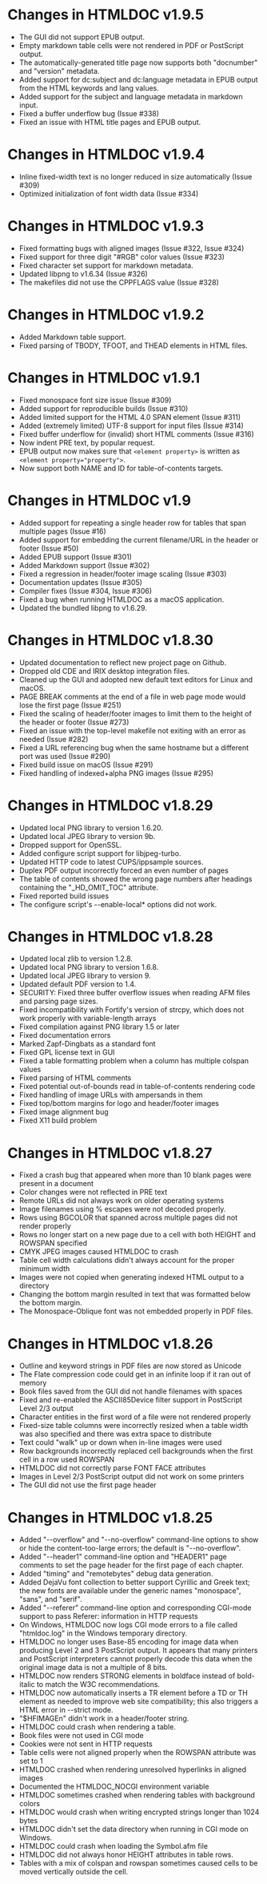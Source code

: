 # Changes in HTMLDOC v1.9.5

- The GUI did not support EPUB output.
- Empty markdown table cells were not rendered in PDF or PostScript output.
- The automatically-generated title page now supports both "docnumber" and
  "version" metadata.
- Added support for dc:subject and dc:language metadata in EPUB output from the
  HTML keywords and lang values.
- Added support for the subject and language metadata in markdown input.
- Fixed a buffer underflow bug (Issue #338)
- Fixed an issue with HTML title pages and EPUB output.

# Changes in HTMLDOC v1.9.4

- Inline fixed-width text is no longer reduced in size automatically
  (Issue #309)
- Optimized initialization of font width data (Issue #334)


# Changes in HTMLDOC v1.9.3

- Fixed formatting bugs with aligned images (Issue #322, Issue #324)
- Fixed support for three digit "#RGB" color values (Issue #323)
- Fixed character set support for markdown metadata.
- Updated libpng to v1.6.34 (Issue #326)
- The makefiles did not use the CPPFLAGS value (Issue #328)


# Changes in HTMLDOC v1.9.2

- Added Markdown table support.
- Fixed parsing of TBODY, TFOOT, and THEAD elements in HTML files.


# Changes in HTMLDOC v1.9.1

- Fixed monospace font size issue (Issue #309)
- Added support for reproducible builds (Issue #310)
- Added limited support for the HTML 4.0 SPAN element (Issue #311)
- Added (extremely limited) UTF-8 support for input files (Issue #314)
- Fixed buffer underflow for (invalid) short HTML comments (Issue #316)
- Now indent PRE text, by popular request.
- EPUB output now makes sure that `<element property>` is written as
  `<element property="property">`.
- Now support both NAME and ID for table-of-contents targets.


# Changes in HTMLDOC v1.9

- Added support for repeating a single header row for tables that span multiple
  pages (Issue #16)
- Added support for embedding the current filename/URL in the header or footer
  (Issue #50)
- Added EPUB support (Issue #301)
- Added Markdown support (Issue #302)
- Fixed a regression in header/footer image scaling (Issue #303)
- Documentation updates (Issue #305)
- Compiler fixes (Issue #304, Issue #306)
- Fixed a bug when running HTMLDOC as a macOS application.
- Updated the bundled libpng to v1.6.29.


# Changes in HTMLDOC v1.8.30

- Updated documentation to reflect new project page on Github.
- Dropped old CDE and IRIX desktop integration files.
- Cleaned up the GUI and adopted new default text editors for Linux and macOS.
- PAGE BREAK comments at the end of a file in web page mode would lose the
  first page (Issue #251)
- Fixed the scaling of header/footer images to limit them to the height of the
  header or footer (Issue #273)
- Fixed an issue with the top-level makefile not exiting with an error as
  needed (Issue #282)
- Fixed a URL referencing bug when the same hostname but a different port was
  used (Issue #290)
- Fixed build issue on macOS (Issue #291)
- Fixed handling of indexed+alpha PNG images (Issue #295)


# Changes in HTMLDOC v1.8.29

- Updated local PNG library to version 1.6.20.
- Updated local JPEG library to version 9b.
- Dropped support for OpenSSL.
- Added configure script support for libjpeg-turbo.
- Updated HTTP code to latest CUPS/ippsample sources.
- Duplex PDF output incorrectly forced an even number of pages
- The table of contents showed the wrong page numbers after headings containing
  the "_HD_OMIT_TOC" attribute.
- Fixed reported build issues
- The configure script's --enable-local* options did not work.


# Changes in HTMLDOC v1.8.28

- Updated local zlib to version 1.2.8.
- Updated local PNG library to version 1.6.8.
- Updated local JPEG library to version 9.
- Updated default PDF version to 1.4.
- SECURITY: Fixed three buffer overflow issues when reading AFM files and
  parsing page sizes.
- Fixed incompatibility with Fortify's version of strcpy, which does not work
  properly with variable-length arrays
- Fixed compilation against PNG library 1.5 or later
- Fixed documentation errors
- Marked Zapf-Dingbats as a standard font
- Fixed GPL license text in GUI
- Fixed a table formatting problem when a column has multiple colspan values
- Fixed parsing of HTML comments
- Fixed potential out-of-bounds read in table-of-contents rendering code
- Fixed handling of image URLs with ampersands in them
- Fixed top/bottom margins for logo and header/footer images
- Fixed image alignment bug
- Fixed X11 build problem


# Changes in HTMLDOC v1.8.27

- Fixed a crash bug that appeared when more than 10 blank pages were present in
  a document
- Color changes were not reflected in PRE text
- Remote URLs did not always work on older operating systems
- Image filenames using % escapes were not decoded properly.
- Rows using BGCOLOR that spanned across multiple pages did not render properly
- Rows no longer start on a new page due to a cell with both HEIGHT and ROWSPAN
  specified
- CMYK JPEG images caused HTMLDOC to crash
- Table cell width calculations didn't always account for the proper minimum
  width
- Images were not copied when generating indexed HTML output to a directory
- Changing the bottom margin resulted in text that was formatted below the
  bottom margin.
- The Monospace-Oblique font was not embedded properly in PDF files.


# Changes in HTMLDOC v1.8.26

- Outline and keyword strings in PDF files are now stored as Unicode
- The Flate compression code could get in an infinite loop if it ran out of
  memory
- Book files saved from the GUI did not handle filenames with spaces
- Fixed and re-enabled the ASCII85Device filter support in PostScript Level 2/3
  output
- Character entities in the first word of a file were not rendered properly
- Fixed-size table columns were incorrectly resized when a table width was also
  specified and there was extra space to distribute
- Text could "walk" up or down when in-line images were used
- Row backgrounds incorrectly replaced cell backgrounds when the first cell in a
  row used ROWSPAN
- HTMLDOC did not correctly parse FONT FACE attributes
- Images in Level 2/3 PostScript output did not work on some printers
- The GUI did not use the first page header


# Changes in HTMLDOC v1.8.25

- Added "--overflow" and "--no-overflow" command-line options to show or hide
  the content-too-large errors; the default is "--no-overflow".
- Added "--header1" command-line option and "HEADER1" page comments to set the
  page header for the first page of each chapter.
- Added "timing" and "remotebytes" debug data generation.
- Added DejaVu font collection to better support Cyrillic and Greek text; the
  new fonts are available under the generic names "monospace", "sans", and
  "serif".
- Added "--referer" command-line option and corresponding CGI-mode support to
  pass Referer: information in HTTP requests
- On Windows, HTMLDOC now logs CGI mode errors to a file called "htmldoc.log" in
  the Windows temporary directory.
- HTMLDOC no longer uses Base-85 encoding for image data when producing Level 2
  and 3 PostScript output. It appears that many printers and PostScript
  interpreters cannot properly decode this data when the original image data is
  not a multiple of 8 bits.
- HTMLDOC now renders STRONG elements in boldface instead of bold-italic to
  match the W3C recommendations.
- HTMLDOC now automatically inserts a TR element before a TD or TH element as
  needed to improve web site compatibility; this also triggers a HTML error in
  --strict mode.
- "$HFIMAGEn" didn't work in a header/footer string.
- HTMLDOC could crash when rendering a table.
- Book files were not used in CGI mode
- Cookies were not sent in HTTP requests
- Table cells were not aligned properly when the ROWSPAN attribute was set to 1
- HTMLDOC crashed when rendering unresolved hyperlinks in aligned images
- Documented the HTMLDOC_NOCGI environment variable
- HTMLDOC sometimes crashed when rendering tables with background colors
- HTMLDOC would crash when writing encrypted strings longer than 1024 bytes
- HTMLDOC didn't set the data directory when running in CGI mode on Windows.
- HTMLDOC could crash when loading the Symbol.afm file
- HTMLDOC did not always honor HEIGHT attributes in table rows.
- Tables with a mix of colspan and rowspan sometimes caused cells to be moved
  vertically outside the cell.
